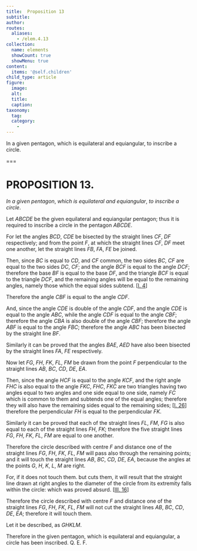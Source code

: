 ```yaml
---
title:  Proposition 13
subtitle: 
author:
routes:
  aliases:
    - /elem.4.13
collection:
  name: elements
  showCount: true
  showMenu: true
content:
  items: '@self.children'
child_type: article
figure:
  image:
  alt:
  title:
  caption:
taxonomy:
  tag:
  category:
    - 
---
```


<p><emph>In a given pentagon</emph>, <emph>which is equilateral and equiangular</emph>, <emph>to inscribe a circle</emph>. </p>

===

<h1>PROPOSITION 13.</h1>
<p><em>In a given pentagon</em>, <em>which is equilateral and equiangular</em>, <em>to inscribe a circle</em>. </p>

<p>Let <em>ABCDE</em> be the given equilateral and equiangular pentagon; thus it is required to inscribe a circle in the pentagon <em>ABCDE</em>. </p>

<p>For let the angles <em>BCD</em>, <em>CDE</em> be bisected by the straight lines <em>CF</em>, <em>DF</em> respectively; and from the point <em>F</em>, at <pb n="105"/>which the straight lines <em>CF</em>, <em>DF</em> meet one another, let the straight lines <em>FB</em>, <em>FA</em>, <em>FE</em> be joined. </p>

<p>Then, since <em>BC</em> is equal to <em>CD</em>, and <em>CF</em> common, the two sides <em>BC</em>, <em>CF</em> are equal to the two sides <em>DC</em>, <em>CF</em>;  and the angle <em>BCF</em> is equal to the angle <em>DCF</em>; <span class="center">therefore the base <em>BF</em> is equal to the base <em>DF</em>,</span> and the triangle <em>BCF</em> is equal to the triangle <em>DCF</em>, and the remaining angles will be equal to the remaining angles, namely those which the equal sides subtend. [<a href="/elem.1.4">I. 4</a>] </p>

<p>Therefore the angle <em>CBF</em> is equal to the angle <em>CDF</em>. </p>

<p>And, since the angle <em>CDE</em> is double of the angle <em>CDF</em>, and the angle <em>CDE</em> is equal to the angle <em>ABC</em>, while the angle <em>CDF</em> is equal to the angle <em>CBF</em>; therefore the angle <em>CBA</em> is also double of the angle <em>CBF</em>; <span class="center">therefore the angle <em>ABF</em> is equal to the angle <em>FBC</em>;</span> therefore the angle <em>ABC</em> has been bisected by the straight line <em>BF</em>. </p>

<p>Similarly it can be proved that the angles <em>BAE</em>, <em>AED</em> have also been bisected by the straight lines <em>FA</em>, <em>FE</em> respectively. </p>

<p>Now let <em>FG</em>, <em>FH</em>, <em>FK</em>, <em>FL</em>, <em>FM</em> be drawn from the point <em>F</em> perpendicular to the straight lines <em>AB</em>, <em>BC</em>, <em>CD</em>, <em>DE</em>, <em>EA</em>. </p>

<p>Then, since the angle <em>HCF</em> is equal to the angle <em>KCF</em>, and the right angle <em>FHC</em> is also equal to the angle <em>FKC</em>, <em>FHC</em>, <em>FKC</em> are two triangles having two angles equal to two angles and one side equal to one side, namely <em>FC</em> which is common to them and subtends one of the equal angles; therefore they will also have the remaining sides equal to the remaining sides; [<a href="/elem.1.26">I. 26</a>] therefore the perpendicular <em>FH</em> is equal to the perpendicular <em>FK</em>. </p>

<p>Similarly it can be proved that each of the straight lines <em>FL</em>, <em>FM</em>, <em>FG</em> is also equal to each of the straight lines <em>FH</em>, <em>FK</em>; <pb n="106"/>therefore the five straight lines <em>FG</em>, <em>FH</em>, <em>FK</em>, <em>FL</em>, <em>FM</em> are equal to one another. </p>

<p>Therefore the circle described with centre <em>F</em> and distance one of the straight lines <em>FG</em>, <em>FH</em>, <em>FK</em>, <em>FL</em>, <em>FM</em> will pass also through the remaining points; and it will touch the straight lines <em>AB</em>, <em>BC</em>, <em>CD</em>, <em>DE</em>, <em>EA</em>, because the angles at the points <em>G</em>, <em>H</em>, <em>K</em>, <em>L</em>, <em>M</em> are right. </p>

<p>For, if it does not touch them. but cuts them, it will result that the straight line drawn at right angles to the diameter of the circle from its extremity falls within the circle: which was proved absurd. [<a href="/elem.3.16">III. 16</a>] </p>

<p>Therefore the circle described with centre <em>F</em> and distance one of the straight lines <em>FG</em>, <em>FH</em>, <em>FK</em>, <em>FL</em>, <em>FM</em> will not cut the straight lines <em>AB</em>, <em>BC</em>, <em>CD</em>, <em>DE</em>, <em>EA</em>; <span class="center">therefore it will touch them.</span>
      </p>

<p>Let it be described, as <em>GHKLM</em>. </p>

<p>Therefore in the given pentagon, which is equilateral and equiangular, a circle has been inscribed. Q. E. F.</p>
